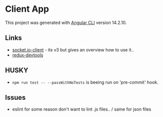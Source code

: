 # Client App

This project was generated with [Angular CLI](https://github.com/angular/angular-cli) version 14.2.10.

## Links

- [socket.io-client](https://socket.io/docs/v3/) - its v3 but gives an overview how to use it..
- [redux-devtools](https://github.com/reduxjs/redux-devtools/)

## HUSKY

- `npm run test -- --passWithNoTests` is beeing run on 'pre-commit' hook.

## Issues

- eslint for some reason don't want to lint .js files.. / same for json files
